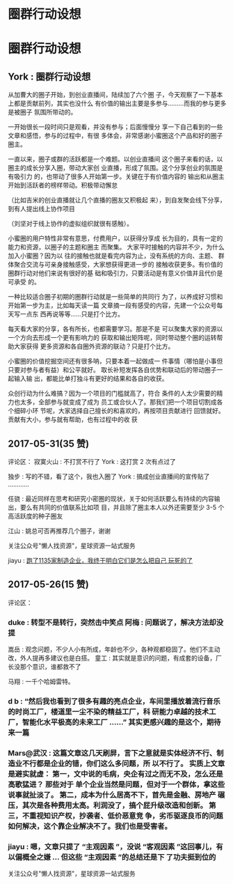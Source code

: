 # 圈群行动设想

# 圈群行动设想

## York : 圈群行动设想

从加曹大的圈子开始，到创业直播间，陆续加了六个圈 子，今天观察了一下基本上都是贡献前列，其实也没什么 有价值的输出主要是多参与.........而我的参与更多是被圈子 氛围所带动的。

一开始很长一段时间只是观看，并没有参与；后面慢慢分 享一下自己看到的一些文章和感悟，参与的过程中，有很 多体会，非常感谢小蜜圈这个产品和好的圈子圈主。

一直以来，圈子或群的活跃都是一个难题。以创业直播间 这个圈子来看的话，以圈主的成长分享入圈，带动大家创 业直播，形成了氛围。这个分享创业的氛围是有吸引力 的，也带动了很多人开始第一步。关键在于有价值内容的 输出和从圈主开始到活跃者的榜样带动。积极带动懈怠

（比如吉米的创业直播就让几个直播的圈友又积极起 来），到自发聚会线下分享，到有人提出线上协作项目

（刘坚对于线上协作的虚拟组织就很有感触）。

小蜜圈的用户特性非常有意思，付费用户，以获得分享成 长为目的，具有一定的能力和资源，以圈子的主题和圈主 而聚集。 大家平时接触的内容并不少，为什么加入小蜜圈？因为以 往的接触也就是看完内容为止，没有系统的方向、主题、 群体聚合交流与可亲身接触感受，大家想获得更进一步的 接触收获更多。有价值的圈群行动对他们来说有很好的基 础和吸引力，只要活动是有意义价值并且代价是可承受 的。

一种比较适合圈子初期的圈群行动就是一些简单的共同行 为了，以养成好习惯和开始第一步为主，比如每天读一篇 文章摘一段有感受的内容，先建一个公众号每天写一点东 西再说等等......只是打个比方。

每天看大家的分享，各有所长，也都需要学习。那是不是 可以聚集大家的资源以一个方向去形成一个更有影响力的 获取和输出矩阵呢，同时带动整个圈的运转帮助大家获得 更多资源和各自圈外资源的联动？只是打个比方。

小蜜圈的价值挖掘空间还有很多呐，只要本着一起做成一 件事情（哪怕是小事但只要对参与者有益）和公平就好。 取长补短发挥各自优势和联动后的带动圈子一起输入输 出，都能比单打独斗有更好的结果和各自的收获。

众创行动为什么难搞？因为一个项目的门槛就高了，符合 条件的人太少需要的精力也太多，全部参与就变成了成为 员工或合伙人了。那我们把一个项目切割成各个细碎小环 节呢，大家选择自己擅长的和喜欢的，再按项目贡献进行 回馈就好。贡献有大小，参与就有帮助，也有过程中的收 获

## 2017-05-31(35 赞)

评论区： 寂寞火山 : 不打赏不行了 York : 这打赏 2 次有点过了

独步 : 写的不错，看了这个，我也入圈了 York : 搞成创业直播间的宣传贴了 …………

任骁 : 最近同样在思考和研究小密圈的现状，关于如何活跃要么有持续的内容输出，要么有共同的价值联系比如项 目，并且除了圈主本人以外还需要至少 3-5 个高活跃度的种子圈友

江山 : 姚总可否再推荐几个圈子，谢谢

关注公众号"懒人找资源"，星球资源一站式服务

jiayu : [跑了](https://mp.weixin.qq.com/s/msTFpzkUYsSCICDr_2qjSg)[1135](https://mp.weixin.qq.com/s/msTFpzkUYsSCICDr_2qjSg)[家制造企业，我终于明白它们是怎么把自己 玩死的了](https://mp.weixin.qq.com/s/msTFpzkUYsSCICDr_2qjSg)

## 2017-05-26(15 赞)

评论区：

### duke : 转型不是转行，突然击中笑点 阿梅 : 问题说了，解决方法却没提

嵩岳 : 观念问题，不少人小有所成，年龄也不少，各种观都稳固了。他们不主动改，外人提再多建议也是白搭。 童工 : 其实就是意识的问题，有成套的设备，厂长没那个意识，谁都救不了

马翔 : 一千个哈姆雷特。

### d b : “然后我也看到了很多有趣的亮点企业，车间里播放着流行音乐的时尚工厂，楼道里一尘不染的精益工厂，科 研能力卓越的技术工厂，智能化水平极高的未来工厂 ……” 其实更感兴趣的是这个，期待来一篇

### Mars@武汉 : 这篇文章这几天刷屏，言下之意就是实体经济不行、制造业不行都是企业的错，你们这么多问题，所 以不行了。 实质上文章是避实就虚： 第一，文中说的毛病，央企有过之而无不及，怎么还是高歌猛进？ 那些对于 单个企业当然是问题，但对于一个群体，拿这些说事就扯淡了。 第二，成本为什么居高不下，首先是金融、房地产 碾压，其次是各种费用太高。利润没了，搞个屁升级改造和创新。 第三，不重视知识产权，抄袭者、低价恶意竞 争，劣币驱逐良币的问题如何解决，这个靠企业解决不了。我们也是受害者。

### jiayu : 嗯，文章只提了 “主观因素 ”，没说 “客观因素 ”这回事儿，有以偏概全之嫌 … 但这些 “主观因素 ”的总结还是下 了功夫挺到位的

关注公众号"懒人找资源"，星球资源一站式服务